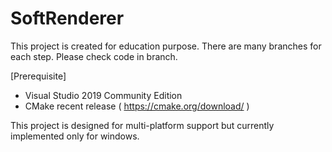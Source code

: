 # SoftRenderer

This project is created for education purpose. 
There are many branches for each step.
Please check code in branch.

[Prerequisite]
- Visual Studio 2019 Community Edition
- CMake recent release ( https://cmake.org/download/ )

This project is designed for multi-platform support but currently implemented only for windows. 

